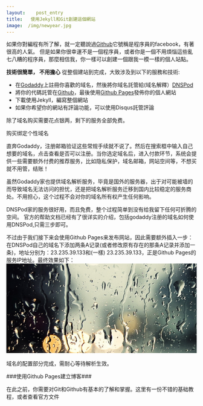 ```yaml
---
layout:    post_entry
title:   使用Jekyll和Git創建這個網站
image:  /img/newyear.jpg
---
```


如果你對編程有所了解，就一定聽說過[Github][]它號稱是程序員的facebook，有著很高的人氣。 但是如果你很幸運不是一個程序員，或者你是一個不用煩惱這些亂七八糟的程序員，那麼相信我，你一樣可以創建一個跟我一模一樣的個人站點。

**技術很簡單， 不用擔心**
從整個建站到完成，大致涉及到以下的服務和技術:


-  在[Godaddy][]上註冊你喜歡的域名，然後將你域名託管給(域名解釋）[DNSPod][]
-  將你的代碼託管在[Github][]，最後使用[Github Pages][]發佈你的個人網站
-  下載使用Jekyll，編寫整個網站
-  如果你希望你的網站有評論功能，可以使用Disqus託管評論

除了域名购买需要花点银两，剩下的服务全部免费。

购买绑定个性域名

直奔Godaddy，注册邮箱验证这些常规手续就不说了。然后在搜索框中输入自己想要的域名，点击查看是否可以注册。当你选定域名后，进入付款环节，系统会提供一些需要额外付费的推荐服务，比如隐私保护，域名邮箱，网站空间等，不想买就不用管，结账！

虽然Godaddy家也提供域名解析服务，毕竟是国外的服务器，出于对可能被墙的而导致域名无法访问的担忧，还是把域名解析服务迁移到国内比较稳定的服务商处。不用担心，这个过程不会对你的域名所有权产生任何影响。

DNSPod家的服务很好用，而且免费，整个过程简单到没有给我留下任何可折腾的空间。 官方的帮助文档已经有了很详实的介绍，包括godaddy注册的域名如何使用DNSPod,只需三步即可。

不过由于我们接下来会使用Github Pages来发布网站，因此需要额外插入一步： 在DNSPod自己的域名下添加两条A记录(或者修改原有存在的那条A记录并添加一条)，地址分别为：23.235.39.133和(一樣) 23.235.39.133，正是Github Pages的服务IP地址。最终效果如下：
![pod](/img/dreams.jpg)

域名的配置部分完成，需耐心等待解析生效。

###使用Github Pages建立博客###

在此之前，你需要对Git和Github有基本的了解和掌握。这里有一份不错的基础教程，或者查看官方文件

[Github]: https://github.com
[Godaddy]: https://www.godaddy.com/
[DNSPod]: https://www.dnspod.cn/
[Github Pages]: https://pages.github.com/



[Github]: http://github.com "Github"